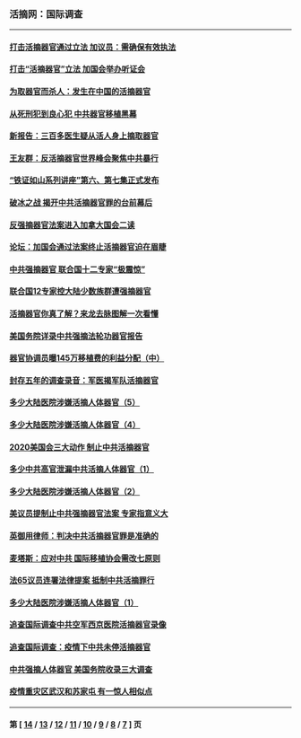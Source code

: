 ### 活摘网：国际调查
---
#### [打击活摘器官通过立法 加议员：需确保有效执法](../../pages/nf5947/n13886356.md?02250430) 
#### [打击“活摘器官”立法 加国会举办听证会](../../pages/nf5947/n13869362.md?02250430) 
#### [为取器官而杀人：发生在中国的活摘器官](../../pages/nf5947/n13794731.md?02250430) 
#### [从死刑犯到良心犯 中共器官移植黑幕](../../pages/nf5947/n13764669.md?02250430) 
#### [新报告：三百多医生疑从活人身上摘取器官](../../pages/nf5947/n13703044.md?02250430) 
#### [王友群：反活摘器官世界峰会聚焦中共暴行](../../pages/nf5947/n13250738.md?02250430) 
#### [“铁证如山系列讲座”第六、第七集正式发布](../../pages/nf5947/n13106287.md?02250430) 
#### [破冰之战 揭开中共活摘器官罪的台前幕后](../../pages/nf5947/n13082457.md?02250430) 
#### [反强摘器官法案进入加拿大国会二读](../../pages/nf5947/n13033450.md?02250430) 
#### [论坛：加国会通过法案终止活摘器官迫在眉睫](../../pages/nf5947/n13029839.md?02250430) 
#### [中共强摘器官 联合国十二专家“极震惊”](../../pages/nf5947/n13024313.md?02250430) 
#### [联合国12专家控大陆少数族群遭强摘器官](../../pages/nf5947/n13023877.md?02250430) 
#### [活摘器官你真了解？来龙去脉图解一次看懂](../../pages/nf5947/n13013820.md?02250430) 
#### [美国务院详录中共强摘法轮功器官报告](../../pages/nf5947/n12944519.md?02250430) 
#### [器官协调员曝145万移植费的利益分配（中）](../../pages/nf5947/n12894547.md?02250430) 
#### [封存五年的调查录音：军医揭军队活摘器官](../../pages/nf5947/n12798692.md?02250430) 
#### [多少大陆医院涉嫌活摘人体器官（5）](../../pages/nf5947/n12768383.md?02250430) 
#### [多少大陆医院涉嫌活摘人体器官（4）](../../pages/nf5947/n12664434.md?02250430) 
#### [2020美国会三大动作 制止中共活摘器官](../../pages/nf5947/n12682004.md?02250430) 
#### [多少中共高官泄漏中共活摘人体器官（1）](../../pages/nf5947/n12671234.md?02250430) 
#### [多少大陆医院涉嫌活摘人体器官（2）](../../pages/nf5947/n12655589.md?02250430) 
#### [美议员提制止中共强摘器官法案 专家指意义大](../../pages/nf5947/n12630561.md?02250430) 
#### [英御用律师：判决中共活摘器官罪是准确的](../../pages/nf5947/n12580740.md?02250430) 
#### [麦塔斯：应对中共 国际移植协会需改七原则](../../pages/nf5947/n12514711.md?02250430) 
#### [法65议员连署法律提案 抵制中共活摘罪行](../../pages/nf5947/n12437047.md?02250430) 
#### [多少大陆医院涉嫌活摘人体器官（1）](../../pages/nf5947/n12414284.md?02250430) 
#### [追查国际调查中共空军西京医院活摘器官录像](../../pages/nf5947/n12348837.md?02250430) 
#### [追查国际调查：疫情下中共未停活摘器官](../../pages/nf5947/n12273415.md?02250430) 
#### [中共强摘人体器官 美国务院收录三大调查](../../pages/nf5947/n12181488.md?02250430) 
#### [疫情重灾区武汉和苏家屯 有一惊人相似点](../../pages/nf5947/n12150824.md?02250430) 

---
#### 第 [ [14](./14.md?02250430) / [13](./13.md?02250430) / [12](./12.md?02250430) / [11](./11.md?02250430) / [10](./10.md?02250430) / [9](./9.md?02250430) / [8](./8.md?02250430) / [7](./7.md?02250430) ] 页
